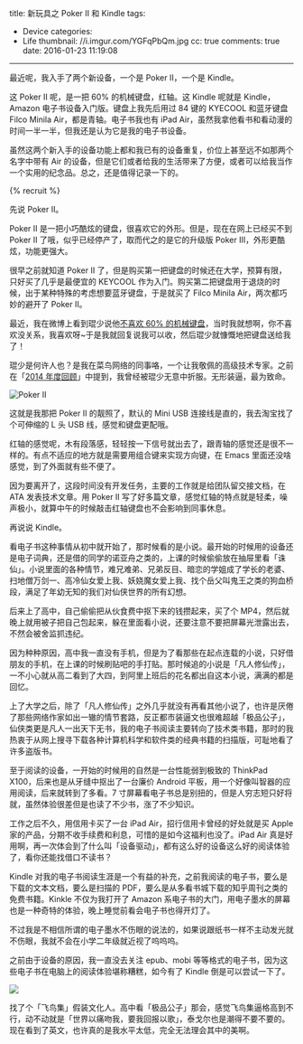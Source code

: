 title: 新玩具之 Poker II 和 Kindle
tags:
  - Device
categories:
  - Life
thumbnail: //i.imgur.com/YGFqPbQm.jpg
cc: true
comments: true
date: 2016-01-23 11:19:08
---


最近呢，我入手了两个新设备，一个是 Poker II，一个是 Kindle。

这 Poker II 呢，是一把 60% 的机械键盘，红轴。这 Kindle 呢就是 Kindle，Amazon 电子书设备入门版。键盘上我先后用过 84 键的 KYECOOL 和蓝牙键盘 Filco Minila Air，都是青轴。电子书我也有 iPad Air，虽然我拿他看书和看动漫的时间一半一半，但我还是认为它是我的电子书设备。

虽然这两个新入手的设备功能上都和我已有的设备重复，价位上甚至远不如那两个名字中带有 Air 的设备，但是它们或者给我的生活带来了方便，或者可以给我当作一个实用的纪念品。总之，还是值得记录一下的。

<!-- more --><!-- indicate-the-source -->

{% recruit %}

先说 Poker II。

Poker II 是一把小巧酷炫的键盘，很喜欢它的外形。但是，现在在网上已经买不到 Poker II 了哦，似乎已经停产了，取而代之的是它的升级版 Poker III，外形更酷炫，功能更强大。

很早之前就知道 Poker II 了，但是购买第一把键盘的时候还在大学，预算有限，只好买了几乎是最便宜的 KEYCOOL 作为入门。购买第二把键盘用于退烧的时候，出于某种特殊的考虑想要蓝牙键盘，于是就买了 Filco Minila Air，两次都巧妙的避开了 Poker II。

最近，我在微博上看到琨少说他[不喜欢 60% 的机械键盘][1]，当时我就想啊，你不喜欢没关系，我喜欢呀~于是我就回复说我可以收，然后琨少就慷慨地把键盘送给我了！

琨少是何许人也？是我在菜鸟网络的同事咯，一个让我敬佩的高级技术专家。之前在「[2014 年度回顾][2]」中提到，我曾经被琨少无意中折服。无形装逼，最为致命。

![Poker II](//i.imgur.com/9dgwRsL.jpg)

这就是我那把 Poker II 的靓照了，默认的 Mini USB 连接线是直的，我去淘宝找了个可伸缩的 L 头 USB 线，感觉和键盘更配哦。

红轴的感觉呢，木有段落感，轻轻按一下信号就出去了，跟青轴的感觉还是很不一样的。有点不适应的地方就是需要用组合键来实现方向键，在 Emacs 里面还没啥感觉，到了外面就有些不便了。

因为要离开了，这段时间没有开发任务，主要的工作就是给团队留交接文档，在 ATA 发表技术文章。用 Poker II 写了好多篇文章，感觉红轴的特点就是轻柔，噪声极小，就算中午的时候敲击红轴键盘也不会影响到同事休息。

再说说 Kindle。

看电子书这种事情从初中就开始了，那时候看的是小说。最开始的时候用的设备还是电子词典，还是借的同学的诺亚舟之类的，上课的时候偷偷放在抽屉里看「诛仙」。小说里面的各种情节，难兄难弟、兄弟反目、暗恋的学姐成了学长的老婆、扫地僧万剑一、高冷仙女爱上我、妖娆魔女爱上我、找个岳父叫鬼王之类的狗血桥段，满足了年幼无知的我们对仙侠世界的所有幻想。

后来上了高中，自己偷偷把从伙食费中抠下来的钱攒起来，买了个 MP4，然后就晚上就用被子把自己包起来，躲在里面看小说，还要注意不要把屏幕光泄露出去，不然会被舍监抓违纪。

因为种种原因，高中我一直没有手机，但是为了看那些在起点连载的小说，只好借朋友的手机，在上课的时候刷贴吧的手打贴。那时候追的小说是「凡人修仙传」，一不小心就从高二看到了大四，到阿里上班后的花名都出自这本小说，满满的都是回忆。

上了大学之后，除了「凡人修仙传」之外几乎就没有再看其他小说了，也许是厌倦了那些网络作家如出一辙的情节套路，反正都市装逼文也很难超越「极品公子」，仙侠类更是凡人一出天下无书，我的电子书阅读主要转向了技术类书籍，那时的我热衷于从网上搜寻下载各种计算机科学和软件类的经典书籍的扫描版，可耻地看了许多盗版书。

至于阅读的设备，一开始的时候用的自然是一台性能弱到极致的 ThinkPad X100，后来也是从牙缝中抠出了一台廉价 Android 平板，用一个好像叫智器的应用阅读，后来就转到了多看。7 寸屏幕看电子书总是别扭的，但是人穷志短只好将就，虽然体验很差但是也读了不少书，涨了不少知识。

工作之后不久，用信用卡买了一台 iPad Air，招行信用卡曾经的好处就是买 Apple 家的产品，分期不收手续费和利息，可惜的是如今这福利也没了。iPad Air 真是好用啊，再一次体会到了什么叫「设备驱动」，都有这么好的设备这么好的阅读体验了，看你还能找借口不读书？

Kindle 对我的电子书阅读生涯是一个有益的补充，之前我阅读的电子书，要么是下载的文本文档，要么是扫描的 PDF，要么是从多看书城下载的知乎周刊之类的免费书籍。Kinkle 不仅为我打开了 Amazon 系电子书的大门，用电子墨水的屏幕也是一种奇特的体验，晚上睡觉前看会电子书也得开灯了。

不过我是不相信所谓的电子墨水不伤眼的说法的，如果说跟纸书一样不主动发光就不伤眼，我就不会在小学二年级就近视了呜呜呜。

之前由于设备的原因，我一直没去关注 epub、mobi 等等格式的电子书，因为这些电子书在电脑上的阅读体验堪称糟糕，如今有了 Kindle 倒是可以尝试一下了。

![](//i.imgur.com/NHVXy8kl.jpg)

找了个「飞鸟集」假装文化人。高中看「极品公子」那会，感觉飞鸟集逼格高到不行，动不动就是「世界以痛吻我，要我回报以歌」，泰戈尔也是潮得不要不要的。现在看到了英文，也许真的是我水平太低，完全无法理会其中的美啊。


[1]: http://weibo.com/1797963165/D8eHRkHoQ
[2]: /2015/05/10/look-back-2014/

